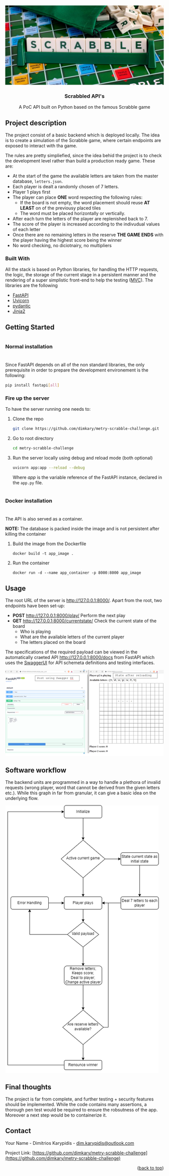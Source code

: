 <br />
<div align="center">
  <a>
    <img src="images/scrabble.jpg" alt="Logo">
  </a>

  <h3 align="center">Scrabbled API's</h3>

  <p align="center">
    A PoC API built on Python based on the famous Scrabble game
    <br />
  </p>
</div>


<!-- ABOUT THE PROJECT -->
## Project description
The project consist of a basic backend which is deployed locally. The idea is to create a simulation of the Scrabble game, where certain endpoints are exposed to interact with tha game.

The rules are pretty simpliefied, since the idea behid the project is to check the development level rather than build a production ready game. These are:

* At the start of the game the available letters are taken from the master database, `letters.json`.
* Each player is dealt a randomly chosen of 7 letters.
* Player 1 plays first
* The player can place **ONE** word respecting the following rules:
    * If the board is not empty, the word placement should reuse **AT LEAST** on of the previousy placed tiles
    * The word must be placed horizontally or vertically.
* After each turn the letters of the player are replenished back to 7.
* The score of the player is increased according to the indivudual values of each letter
* Once there are no remaining letters in the reserve **THE GAME ENDS** with the player having the highest score being the winner
* No word checking, no diciotnairy, no multipliers

### Built With

All the stack is based on Python libraries, for handling the HTTP requests, the logic, the storage of the current stage in a persistent manner and the rendering of a super simplistic front-end to help the testing ([MVC](https://www.geeksforgeeks.org/mvc-design-pattern/)). The libraries are the following

* [FastAPI](https://fastapi.tiangolo.com/)
* [Uvicorn](https://www.uvicorn.org/)
* [pydantic](https://pydantic-docs.helpmanual.io/)
* [Jinja2](https://palletsprojects.com/p/jinja/)

## Getting Started
#
### Normal installation
#
Since FastAPI depends on all of the non standard libraries, the only prerequisite in order to prepare the development environement is the following:

  ```sh
  pip install fastapi[all]
  ```

### Fire up the server

To have the server running one needs to:

1. Clone the repo
   ```sh
   git clone https://github.com/dimkary/metry-scrabble-challenge.git
   ```
2. Go to root directory
   ```sh
   cd metry-scrabble-challenge
   ```
3. Run the server locally using debug and reload mode (both optional)
   ```sh
   uvicorn app:app --reload --debug
   ```
   Where *app* is the variable reference of the FastAPI instance, declared in the `app.py` file.

#
### Docker installation
#
The API is also served as a container.

**NOTE:** The database is packed inside the image and is not persistent after killing the container

1. Build the image from the Dockerfile
   ```
   docker build -t app_image .
   ```

2. Run the container
   ```
   docker run -d --name app_container -p 8000:8000 app_image
   ```
## Usage

The root URL of the server is http://127.0.0.1:8000/. Apart from the root, two endpoints have been set-up:

* **POST** http://127.0.0.1:8000/play/ Perform the next play
* **GET** http://127.0.0.1:8000/currentstate/ Check the current state of the board
    * Who is playing
    * What are the available letters of the current player
    * The letters placed on the board

The specifications of the required payload can be viewed in the automatically craeted API http://127.0.0.1:8000/docs from FastAPI which uses the [SwaggerUI](https://swagger.io/tools/swagger-ui/) for API schemeta definitions and testing interfaces.

  <a>
    <img src="images/example.png" alt="Logo">
  </a>

## Software workflow
The backend units are programmed in a way to handle a plethora of invalid requests (wrong player, word that cannot be derived from the given letters etc.). While this graph in far from granular, it can give a basic idea on the underlying flow.

  <a>
    <img src="images/scrabble_flow.png" alt="Logo">
  </a>

## Final thoughts

The project is far from complete, and further testing + security features should be implemented. While the code contains many assertions, a thorough pen test would be required to ensure the robsutness of the app. Moreover a next step would be to containerize it.
## Contact

Your Name - Dimitrios Karypidis - dim.karypidis@outlook.com

Project Link: [https://github.com/dimkary/metry-scrabble-challenge](https://github.com/dimkary/metry-scrabble-challenge)

<p align="right">(<a href="#top">back to top</a>)</p>
